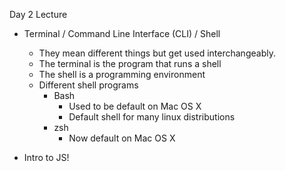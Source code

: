 Day 2 Lecture

- Terminal / Command Line Interface (CLI) / Shell
    - They mean different things but get used interchangeably.
    - The terminal is the program that runs a shell
    - The shell is a programming environment
    - Different shell programs
        - Bash
            - Used to be default on Mac OS X 
            - Default shell for many linux distributions
        - zsh
            - Now default on Mac OS X


- Intro to JS!


